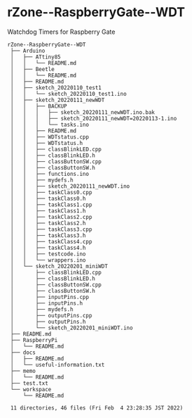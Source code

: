 # rZone--RaspberryGate--WDT

Watchdog Timers for Raspberry Gate


    rZone--RaspberryGate--WDT
     ├── Arduino
     │   ├── ATtiny85
     │   │   └── README.md
     │   ├── Beetle
     │   │   └── README.md
     │   ├── README.md
     │   ├── sketch_20220110_test1
     │   │   └── sketch_20220110_test1.ino
     │   ├── sketch_20220111_newWDT
     │   │   ├── BACKUP
     │   │   │   ├── sketch_20220111_newWDT.ino.bak
     │   │   │   ├── sketch_20220111_newWDT=20220113-1.ino
     │   │   │   └── tasks.ino
     │   │   ├── README.md
     │   │   ├── WDTstatus.cpp
     │   │   ├── WDTstatus.h
     │   │   ├── classBlinkLED.cpp
     │   │   ├── classBlinkLED.h
     │   │   ├── classButtonSW.cpp
     │   │   ├── classButtonSW.h
     │   │   ├── functions.ino
     │   │   ├── mydefs.h
     │   │   ├── sketch_20220111_newWDT.ino
     │   │   ├── taskClass0.cpp
     │   │   ├── taskClass0.h
     │   │   ├── taskClass1.cpp
     │   │   ├── taskClass1.h
     │   │   ├── taskClass2.cpp
     │   │   ├── taskClass2.h
     │   │   ├── taskClass3.cpp
     │   │   ├── taskClass3.h
     │   │   ├── taskClass4.cpp
     │   │   ├── taskClass4.h
     │   │   ├── testcode.ino
     │   │   └── wrappers.ino
     │   └── sketch_20220201_miniWDT
     │       ├── classBlinkLED.cpp
     │       ├── classBlinkLED.h
     │       ├── classButtonSW.cpp
     │       ├── classButtonSW.h
     │       ├── inputPins.cpp
     │       ├── inputPins.h
     │       ├── mydefs.h
     │       ├── outputPins.cpp
     │       ├── outputPins.h
     │       └── sketch_20220201_miniWDT.ino
     ├── README.md
     ├── RaspberryPi
     │   └── README.md
     ├── docs
     │   ├── README.md
     │   └── useful-information.txt
     ├── memo
     │   └── README.md
     ├── test.txt
     └── workspace
         └── README.md
     
     11 directories, 46 files (Fri Feb  4 23:28:35 JST 2022)



